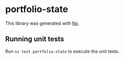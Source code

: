 # portfolio-state

This library was generated with [Nx](https://nx.dev).

## Running unit tests

Run `nx test portfolio-state` to execute the unit tests.
